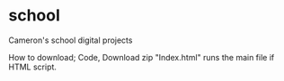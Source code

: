 # school
Cameron's school digital projects

How to download; Code, Download zip
"Index.html" runs the main file if HTML script.
